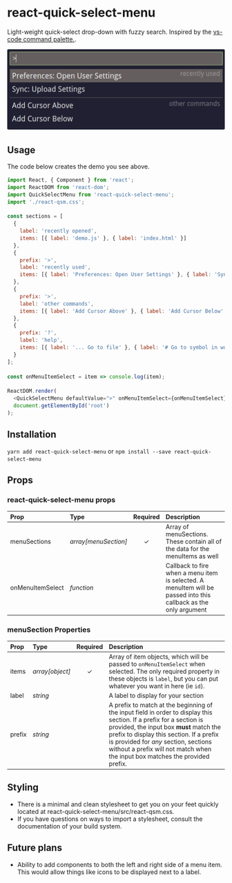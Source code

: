 # react-quick-select-menu

Light-weight quick-select drop-down with fuzzy search. Inspired by the [vs-code command palette.](https://code.visualstudio.com/docs/getstarted/userinterface#_command-palette).

![react-quick-select-menu demo](./assets/sample.gif)

## Usage

The code below creates the demo you see above.

```javascript
import React, { Component } from 'react';
import ReactDOM from 'react-dom';
import QuickSelectMenu from 'react-quick-select-menu';
import './react-qsm.css';

const sections = [
  {
    label: 'recently opened',
    items: [{ label: 'demo.js' }, { label: 'index.html' }]
  },
  {
    prefix: '>',
    label: 'recently used',
    items: [{ label: 'Preferences: Open User Settings' }, { label: 'Sync: Upload Settings' }]
  },
  {
    prefix: '>',
    label: 'other commands',
    items: [{ label: 'Add Cursor Above' }, { label: 'Add Cursor Below' }]
  },
  {
    prefix: '?',
    label: 'help',
    items: [{ label: '... Go to file' }, { label: '# Go to symbol in workspace' }]
  }
];

const onMenuItemSelect = item => console.log(item);

ReactDOM.render(
  <QuickSelectMenu defaultValue=">" onMenuItemSelect={onMenuItemSelect} menuSections={sections} />,
  document.getElementById('root')
);
```

## Installation

`yarn add react-quick-select-menu` or `npm install --save react-quick-select-menu`

## Props

### react-quick-select-menu props

| Prop             | Type                 | Required | Description                                                                                                      |
| :--------------- | :------------------- | :------: | :--------------------------------------------------------------------------------------------------------------- |
| menuSections     | _array[menuSection]_ | &#x2713; | Array of menuSections. These contain all of the data for the menuItems as well                                   |
| onMenuItemSelect | _function_           |          | Callback to fire when a menu item is selected. A menuItem will be passed into this callback as the only argument |

### menuSection Properties

| Prop   | Type            | Required | Description                                                                                                                                                                                                                                                                                                                         |
| :----- | :-------------- | :------: | :---------------------------------------------------------------------------------------------------------------------------------------------------------------------------------------------------------------------------------------------------------------------------------------------------------------------------------- |
| items  | _array[object]_ | &#x2713; | Array of item objects, which will be passed to `onMenuItemSelect` when selected. The only required property in these objects is `label`, but you can put whatever you want in here (ie `id`).                                                                                                                                       |
| label  | _string_        |          | A label to display for your section                                                                                                                                                                                                                                                                                                 |
| prefix | _string_        |          | A prefix to match at the beginning of the input field in order to display this section. If a prefix for a section is provided, the input box **must** match the prefix to display this section. If a prefix is provided for _any_ section, sections without a prefix will not match when the input box matches the provided prefix. |

## Styling

* There is a minimal and clean stylesheet to get you on your feet quickly located at react-quick-select-menu/src/react-qsm.css.
* If you have questions on ways to import a stylesheet, consult the documentation of your build system.

## Future plans

* Ability to add components to both the left and right side of a menu item. This would allow things like icons to be displayed next to a label.
